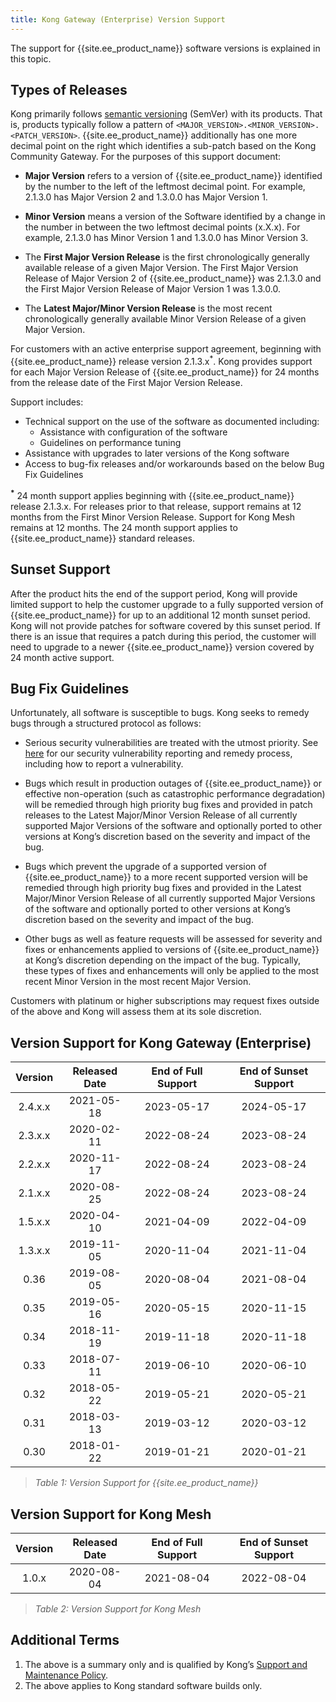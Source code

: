 ```yaml
---
title: Kong Gateway (Enterprise) Version Support
---
```


The support for {{site.ee_product_name}} software versions is explained in this topic.

## Types of Releases
Kong primarily follows [semantic versioning](https://semver.org/) (SemVer) with its products. That is, products typically follow a pattern of `<MAJOR_VERSION>.<MINOR_VERSION>.<PATCH_VERSION>`. {{site.ee_product_name}} additionally has one more decimal point on the right which identifies a sub-patch based on the Kong Community Gateway. For the purposes of this support document:

* **Major Version** refers to a version of {{site.ee_product_name}} identified by the number to the left of the leftmost decimal point. For example, 2.1.3.0 has Major Version 2 and 1.3.0.0 has Major Version 1.

* **Minor Version** means a version of the Software identified by a change in the number in between the two leftmost decimal points (x.X.x). For example, 2.1.3.0 has Minor Version 1 and 1.3.0.0 has Minor Version 3.

* The **First Major Version Release** is the first chronologically generally available release of a given Major Version. The First Major Version Release of Major Version 2 of {{site.ee_product_name}} was 2.1.3.0 and the First Major Version Release of Major Version 1 was 1.3.0.0.

* The **Latest Major/Minor Version Release** is the most recent chronologically generally available Minor Version Release of a given Major Version.

For customers with an active enterprise support agreement, beginning with {{site.ee_product_name}} release version 2.1.3.x<sup>*</sup>. Kong provides support for each Major Version Release of {{site.ee_product_name}} for 24 months from the release date of the First Major Version Release.

Support includes:
* Technical support on the use of the software as documented including:
  * Assistance with configuration of the software
  * Guidelines on performance tuning
* Assistance with upgrades to later versions of the Kong software
* Access to bug-fix releases and/or workarounds based on the below Bug Fix Guidelines

**<sup>*</sup>** 24 month support applies beginning with {{site.ee_product_name}} release 2.1.3.x. For releases prior to that release, support remains at 12 months from the First Minor Version Release. Support for Kong Mesh remains at 12 months. The 24 month support applies to {{site.ee_product_name}} standard releases.

## Sunset Support
After the product hits the end of the support period, Kong will provide limited support to help the customer upgrade to a fully supported version of {{site.ee_product_name}} for up to an additional 12 month sunset period. Kong will not provide patches for software covered by this sunset period. If there is an issue that requires a patch during this period, the customer will need to upgrade to a newer {{site.ee_product_name}} version covered by 24 month active support.

## Bug Fix Guidelines
Unfortunately, all software is susceptible to bugs. Kong seeks to remedy bugs through a structured protocol as follows:

* Serious security vulnerabilities are treated with the utmost priority. See [here](/enterprise/{{page.kong_version}}/kong-security-update-process/) for our security vulnerability reporting and remedy process, including how to report a vulnerability.

* Bugs which result in production outages of {{site.ee_product_name}} or effective non-operation (such as catastrophic performance degradation) will be remedied through high priority bug fixes and provided in patch releases to the Latest Major/Minor Version Release of all currently supported Major Versions of the software and optionally ported to other versions at Kong’s discretion based on the severity and impact of the bug.

* Bugs which prevent the upgrade of a supported version of {{site.ee_product_name}} to a more recent supported version will be remedied through high priority bug fixes and provided in the Latest Major/Minor Version Release of all currently supported Major Versions of the software and optionally ported to other versions at Kong’s discretion based on the severity and impact of the bug.

* Other bugs as well as feature requests will be assessed for severity and fixes or enhancements applied to versions of {{site.ee_product_name}} at Kong’s discretion depending on the impact of the bug. Typically, these types of fixes and enhancements will only be applied to the most recent Minor Version in the most recent Major Version.

Customers with platinum or higher subscriptions may request fixes outside of the above and Kong will assess them at its sole discretion.

## Version Support for Kong Gateway (Enterprise)

| Version  | Released Date | End of Full Support | End of Sunset Support |
|:--------:|:-------------:|:-------------------:|:---------------------:|
|  2.4.x.x |  2021-05-18   |     2023-05-17      |      2024-05-17       |  
|  2.3.x.x |  2020-02-11   |     2022-08-24      |      2023-08-24       |
|  2.2.x.x |  2020-11-17   |     2022-08-24      |      2023-08-24       |
|  2.1.x.x |  2020-08-25   |     2022-08-24      |      2023-08-24       |
|  1.5.x.x |  2020-04-10   |     2021-04-09      |      2022-04-09       |
|  1.3.x.x |  2019-11-05   |     2020-11-04      |      2021-11-04       |
|   0.36   |  2019-08-05   |     2020-08-04      |      2021-08-04       |
|   0.35   |  2019-05-16   |     2020-05-15      |      2020-11-15       |
|   0.34   |  2018-11-19   |     2019-11-18      |      2020-11-18       |
|   0.33   |  2018-07-11   |     2019-06-10      |      2020-06-10       |
|   0.32   |  2018-05-22   |     2019-05-21      |      2020-05-21       |
|   0.31   |  2018-03-13   |     2019-03-12      |      2020-03-12       |
|   0.30   |  2018-01-22   |     2019-01-21      |      2020-01-21       |

> *Table 1: Version Support for {{site.ee_product_name}}*

## Version Support for Kong Mesh

| Version  | Released Date | End of Full Support | End of Sunset Support |
|:--------:|:-------------:|:-------------------:|:---------------------:|
|  1.0.x   |  2020-08-04   |     2021-08-04      |      2022-08-04       |

> *Table 2: Version Support for Kong Mesh*

## Additional Terms
1. The above is a summary only and is qualified by Kong’s [Support and Maintenance Policy](https://konghq.com/supportandmaintenancepolicy/).
2. The above applies to Kong standard software builds only.
